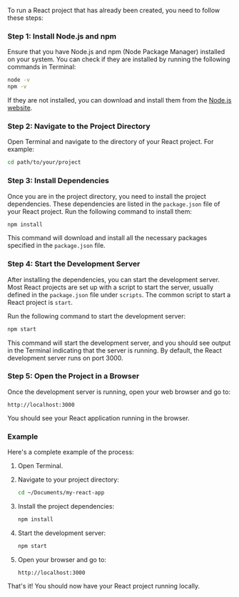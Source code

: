 To run a React project that has already been created, you need to follow these steps:

### Step 1: Install Node.js and npm

Ensure that you have Node.js and npm (Node Package Manager) installed on your system. You can check if they are installed by running the following commands in Terminal:

```bash
node -v
npm -v
```

If they are not installed, you can download and install them from the [Node.js website](https://nodejs.org/).

### Step 2: Navigate to the Project Directory

Open Terminal and navigate to the directory of your React project. For example:

```bash
cd path/to/your/project
```

### Step 3: Install Dependencies

Once you are in the project directory, you need to install the project dependencies. These dependencies are listed in the `package.json` file of your React project. Run the following command to install them:

```bash
npm install
```

This command will download and install all the necessary packages specified in the `package.json` file.

### Step 4: Start the Development Server

After installing the dependencies, you can start the development server. Most React projects are set up with a script to start the server, usually defined in the `package.json` file under `scripts`. The common script to start a React project is `start`.

Run the following command to start the development server:

```bash
npm start
```

This command will start the development server, and you should see output in the Terminal indicating that the server is running. By default, the React development server runs on port 3000.

### Step 5: Open the Project in a Browser

Once the development server is running, open your web browser and go to:

```
http://localhost:3000
```

You should see your React application running in the browser.

### Example

Here's a complete example of the process:

1. Open Terminal.
2. Navigate to your project directory:

    ```bash
    cd ~/Documents/my-react-app
    ```

3. Install the project dependencies:

    ```bash
    npm install
    ```

4. Start the development server:

    ```bash
    npm start
    ```

5. Open your browser and go to:

    ```
    http://localhost:3000
    ```

That's it! You should now have your React project running locally.